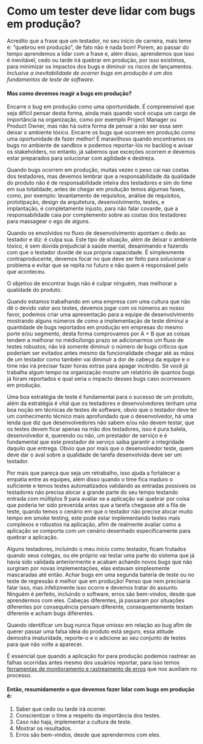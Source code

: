# Como um tester deve lidar com bugs em produção?

Acredito que a frase que um testador, no seu início de carreira, mais teme é: “quebrou em produção”, de fato não é nada bom! Porem, ao passar do tempo aprendemos a lidar com a frase e, além disso, aprendemos que isso é inevitável, cedo ou tarde irá quebrar em produção, por isso existimos, para minimizar os impactos dos bugs e diminuir os riscos de lançamentos. *Inclusive a inevitabilidade de ocorrer bugs em produção é um dos fundamentos de teste de software.*

#### Mas como devemos reagir a bugs em produção?

Encarre o bug em produção como uma oportunidade. É compreensível que seja difícil pensar desta forma, ainda mais quando você ocupa um cargo de importância na organização, como por exemplo Project Manager ou Product Owner, mas não há outra forma de pensar a não ser essa sem deixar o ambiente tóxico. Encarre os bugs que ocorrem em produção como uma oportunidade de fazer melhor! É maravilhoso quando encontramos os bugs no ambiente de sandbox e podemos reportar-lós no backlog e avisar os stakeholders, no entanto, já sabemos que exceções ocorrem e devemos estar preparados para solucionar com agilidade e destreza.

Quando bugs ocorrem em produção, muitas vezes o peso cai nas costas dos testadores, mas devemos lembrar que a responsabilidade da qualidade do produto não é de responsabilidade inteira dos testadores e sim do time em sua totalidade; antes de chegar em produção temos algumas fases, como, por exemplo: levantamento de requisitos, análise de requisitos, prototipação, design da arquitetura, desenvolvimento, testes, e implantação, é completamente injusto, para não falar covarde, que a responsabilidade caia por complemento sobre as costas dos testadores para massagear o ego de alguns.

Quando os envolvidos no fluxo de desenvolvimento apontam o dedo ao testador e diz: é culpa sua. Este tipo de situação, além de deixar o ambiente tóxico, é sem dúvida prejudicial à saúde mental, desanimando e fazendo com que o testador duvide de sua própria capacidade. É simplesmente contraproducente, devemos focar no que deve ser feito para solucionar o problema e evitar que se repita no futuro e não quem é responsável pelo que aconteceu.

O objetivo de encontrar bugs não é culpar ninguém, mas melhorar a qualidade do produto.

Quando estamos trabalhando em uma empresa com uma cultura que não dê o devido valor aos testes, devemos jogar com os números ao nosso favor, podemos criar uma apresentação para a equipe de desenvolvimento mostrando alguns números de como a implementação de teste diminui a quantidade de bugs reportados em produção em empresas do mesmo porte e/ou segmento, desta forma comprovamos por A + B que as coisas tendem a melhorar no médio/longo prazo se adicionarmos um fluxo de testes robustos; não irá somente diminuir o número de bugs críticos que poderiam ser evitados antes mesmo da funcionalidade chegar até as mãos de um testador como também vai diminuir a dor de cabeça da equipe e o time não irá precisar fazer horas extras para apagar incêndio. Se você já trabalha algum tempo na organização mostre um relatório de quantos bugs já foram reportados e qual seria o impacto desses bugs caso ocorressem em produção.

Uma boa estratégia de teste é fundamental para o sucesso de um produto, além da estratégia é vital que os testadores e desenvolvedores tenham uma boa noção em técnicas de testes de software, obvio que o testador deve ter um conhecimento técnico mais aprofundado que o desenvolvedor, há uma lenda que diz que desenvolvedores não sabem e/ou não devem testar, que os testes devem ficar apenas na mão dos testadores, isso é pura balela, desenvolvedor é, querendo ou não, um prestador de serviço e é fundamental que este prestador de serviço saiba garantir a integridade daquilo que entrega. Obvio que por mais que o desenvolvedor teste, quem deve dar o aval sobre a qualidade de tarefa desenvolvida deve ser um testador.

Por mais que pareça que seja um retrabalho, isso ajuda a fortalecer a empatia entre as equipes, além disso quando o time fica maduro o suficiente e temos testes automatizados validando as entradas possíveis os testadores não precisa alocar a grande parte do seu tempo testando entrada com múltiplos 9 para avaliar se a aplicação vai quebrar por coisa que poderia ter sido prevenida antes que a tarefa chegasse até a fila de teste, quando temos o cenário em que o testador não precise alocar muito tempo em smoke testing, este pode estar implementando testes mais complexos e robustos na aplicação, afim de realmente avaliar como a aplicação se comporta com um cenário desenhado especificamente para quebrar a aplicação.

Alguns testadores, incluindo o meu início como testador, ficam frutados quando seus colegas, ou ele próprio vai testar uma parte do sistema que já havia sido validada anteriormente e acabam achando novos bugs que não surgiram por novas implementações, elas estavam simplesmente mascaradas até então. Achar bugs em uma segunda bateria de teste ou no teste de regressão é melhor que em produção! Penso que nem precisaria falar isso, mas infelizmente isso ocorre e devemos tratar do assunto. Ninguém é perfeito, incluindo o software, erros são bem-vindos, desde que aprendermos com eles. Cabeças diferentes, já passaram por situações diferentes por consequência pensam diferente, consequentemente testam diferente e acham bugs diferentes.

Quando identificar um bug nunca fique omisso em relação ao bug afim de querer passar uma falsa ideia do produto está seguro, essa atitude demostra imaturidade, reporte-o e o adicione ao seu conjunto de testes para que não volte a aparecer.

É essencial que quando a aplicação for para produção podemos rastrear as falhas ocorridas antes mesmo dos usuários reportar, para isso temos [ferramentas de monitoramento e rastreamento de erros](https://flatlogic.com/blog/10-best-error-monitoring-and-error-tracking-tools/) que nos auxiliam no processo.

#### Então, resumidamente o que devemos fazer lidar com bugs em produção é:
1. Saber que cedo ou tarde irá ocorrer. 
2. Conscientizar o time a respeito da importância dos testes. 
3. Caso não haja, implementar a cultura de teste. 
4. Mostrar os resultados. 
5. Erros são bem-vindos, desde que aprendermos com eles.
